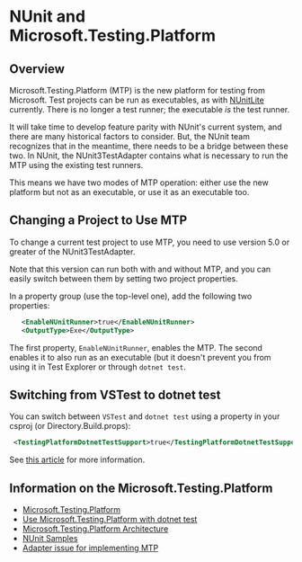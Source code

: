 # NUnit and Microsoft.Testing.Platform

## Overview

Microsoft.Testing.Platform (MTP) is the new platform for testing from Microsoft. Test projects can be run as executables,
as with [NUnitLite](../nunit/running-tests/NUnitLite-Runner.md) currently. There is no longer a test runner; the
executable _is_ the test runner.

It will take time to develop feature parity with NUnit's current system, and there are many historical factors to
consider. But, the NUnit team recognizes that in the meantime, there needs to be a bridge between these two. In NUnit,
the NUnit3TestAdapter contains what is necessary to run the MTP using the existing test runners.

This means we have two modes of MTP operation: either use the new platform but not as an executable, or use it
as an executable too.

## Changing a Project to Use MTP

To change a current test project to use MTP, you need to use version 5.0 or greater of the NUnit3TestAdapter.

Note that this version can run both with and without MTP, and you can easily switch between them by setting two project
properties.

In a property group (use the top-level one), add the following two properties:

```xml
   <EnableNUnitRunner>true</EnableNUnitRunner>
   <OutputType>Exe</OutputType>  
```

The first property, `EnableNUnitRunner`, enables the MTP. The second enables it to also run as an executable (but it
doesn't prevent you from using it in Test Explorer or through `dotnet test`.

## Switching from VSTest to dotnet test

You can switch between `VSTest` and `dotnet test` using a property in your csproj (or Directory.Build.props):

```xml
 <TestingPlatformDotnetTestSupport>true</TestingPlatformDotnetTestSupport>
```

See [this article](https://learn.microsoft.com/dotnet/core/testing/unit-testing-platform-integration-dotnet-test#dotnet-test---microsofttestingplatform-mode)
for more information.

## Information on the Microsoft.Testing.Platform

* [Microsoft.Testing.Platform](https://learn.microsoft.com/dotnet/core/testing/unit-testing-platform-intro)
* [Use Microsoft.Testing.Platform with dotnet test](https://learn.microsoft.com/dotnet/core/testing/unit-testing-platform-integration-dotnet-test)
* [Microsoft.Testing.Platform Architecture](https://learn.microsoft.com/dotnet/core/testing/unit-testing-platform-architecture)
* [NUnit Samples](https://github.com/nunit/nunit3-vs-adapter.issues/tree/master/Issue1152)
* [Adapter issue for implementing MTP](https://github.com/nunit/nunit3-vs-adapter/issues/1152)
